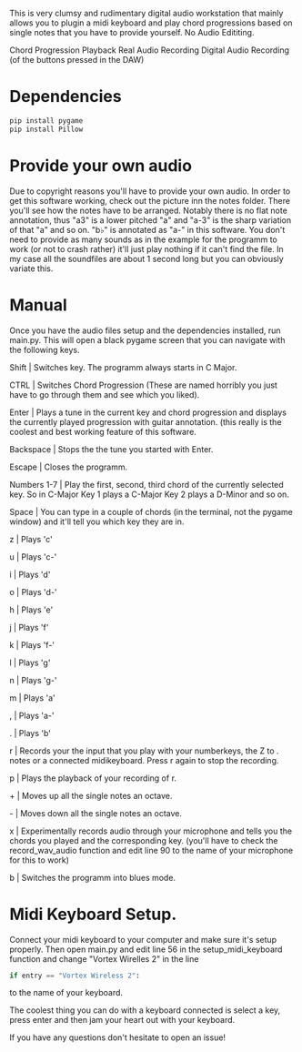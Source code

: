 This is very clumsy and rudimentary digital audio workstation that mainly allows you to plugin a midi keyboard and play chord progressions based on single notes that you have to provide yourself.
No Audio Edititing. 

Chord Progression Playback
Real Audio Recording
Digital Audio Recording (of the buttons pressed in the DAW)


# Dependencies

```bash
pip install pygame
pip install Pillow

```


# Provide your own audio
Due to copyright reasons you'll have to provide your own audio.
In order to get this software working, check out the picture inn the notes folder.
There you'll see how the notes have to be arranged.
Notably there is no flat note annotation, thus "a3" is a lower pitched "a" and "a-3" is the sharp variation of that "a" and so on. "b♭" is annotated as "a-" in this software.
You don't need to provide as many sounds as in the example for the programm to work (or not to crash rather) it'll just play nothing if it can't find the file.
In my case all the soundfiles are about 1 second long but you can obviously variate this.

# Manual

Once you have the audio files setup and the dependencies installed, run main.py.
This will open a black pygame screen that you can navigate with the following keys.

Shift | Switches key. The programm always starts in C Major.

CTRL | Switches Chord Progression (These are named horribly you just have to go through them and see which you liked).

Enter | Plays a tune in the current key and chord progression and displays the currently played progression with guitar annotation. (this really is the coolest and best working feature of this software.

Backspace | Stops the the tune you started with Enter.

Escape | Closes the programm.

Numbers 1-7 | Play the first, second, third chord of the currently selected key. So in C-Major Key 1 plays a C-Major Key 2 plays a D-Minor and so on.

Space | You can type in a couple of chords (in the terminal, not the pygame window) and it'll tell you which key they are in.

z | Plays 'c'

u | Plays 'c-'

i | Plays 'd'

o | Plays 'd-'

h | Plays 'e'

j | Plays 'f'

k | Plays 'f-'

l | Plays 'g'

n | Plays 'g-'

m | Plays 'a'

, | Plays 'a-'

. | Plays 'b'

r | Records your the input that you play with your numberkeys, the Z to . notes or a connected midikeyboard. Press r again to stop the recording.

p | Plays the playback of your recording of r.

\+ | Moves up all the single notes an octave.

\- | Moves down all the single notes an octave.

x | Experimentally records audio through your microphone and tells you the chords you played and the corresponding key.  (you'll have to check the record_wav_audio function and edit line 90 to the name of your microphone for this to work)

b | Switches the programm into blues mode.

# Midi Keyboard Setup.

Connect your midi keyboard to your computer and make sure it's setup properly.
Then open main.py and edit line 56 in the setup_midi_keyboard function and change "Vortex Wirelles 2" in the line
```python
if entry == "Vortex Wireless 2":
```
to the name of your keyboard.

The coolest thing you can do with a keyboard connected is select a key, press enter and then jam your heart out with your keyboard.

If you have any questions don't hesitate to open an issue!
